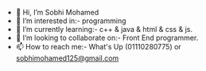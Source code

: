 - 👋 Hi, I’m Sobhi Mohamed
- 👀 I’m interested in:- programming
- 🌱 I’m currently learning:- c++ & java & html & css & js.
- 💞️ I’m looking to collaborate on:- Front End programmer.
- 📫 How to reach me:- What's Up (01110280775) or sobhimohamed125@gmail.com



